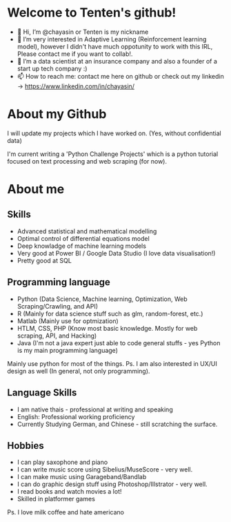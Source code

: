 # Welcome to Tenten's github!

- 👋 Hi, I’m @chayasin or Tenten is my nickname
- 👀 I’m very interested in Adaptive Learning (Reinforcement learning model), however I didn't have much oppotunity to work with this IRL, Please contact me if you want to collab!.
- 🌱 I’m a data scientist at an insurance company and also a founder of a start up tech company :)
- 📫 How to reach me: contact me here on github or check out my linkedin -> https://www.linkedin.com/in/chayasin/

# About my Github

I will update my projects which I have worked on. (Yes, without confidential data)

I'm current writing a 'Python Challenge Projects' which is a python tutorial focused on text processing and web scraping (for now).

# About me

## Skills

- Advanced statistical and mathematical modelling
- Optimal control of differential equations model
- Deep knowladge of machine learning models
- Very good at Power BI / Google Data Studio (I love data visualisation!)
- Pretty good at SQL

## Programming language

- Python (Data Science, Machine learning, Optimization, Web Scraping/Crawling, and API)
- R (Mainly for data science stuff such as glm, random-forest, etc.)
- Matlab (Mainly use for optmization)
- HTLM, CSS, PHP (Know most basic knowledge. Mostly for web scraping, API, and Hacking)
- Java (I'm not a java expert just able to code general stuffs - yes Python is my main programming language)

Mainly use python for most of the things.
Ps. I am also interested in UX/UI design as well (In general, not only programming).

## Language Skills

- I am native thais - professional at writing and speaking
- English: Professional working proficiency
- Currently Studying German, and Chinese - still scratching the surface.

## Hobbies

- I can play saxophone and piano 
- I can write music score using Sibelius/MuseScore - very well.
- I can make music using Garageband/Bandlab
- I can do graphic design stuff using Photoshop/Illstrator - very well.
- I read books and watch movies a lot!
- Skilled in platformer games

Ps. I love milk coffee and hate americano

<!---
chayasin/chayasin is a ✨ special ✨ repository because its `README.md` (this file) appears on your GitHub profile.
You can click the Preview link to take a look at your changes.
--->
